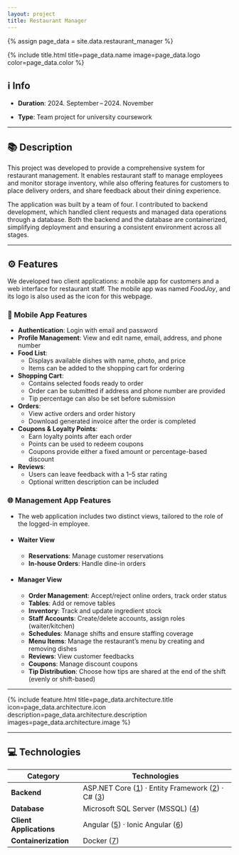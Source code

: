 ```yaml
---
layout: project
title: Restaurant Manager
---
```


{% assign page_data = site.data.restaurant_manager %}

{%
    include title.html
    title=page_data.name
    image=page_data.logo
    color=page_data.color
%}

## ℹ️ Info

- **Duration**: 2024. September – 2024. November

- **Type**: Team project for university coursework

---

## 📚 **Description**

This project was developed to provide a comprehensive system for restaurant management.
It enables restaurant staff to manage employees and monitor storage inventory,
while also offering features for customers to place delivery orders, and share feedback about their dining experience.

The application was built by a team of four.
I contributed to backend development, which handled client requests and managed data operations through a database.
Both the backend and the database are containerized, simplifying deployment and ensuring a consistent environment across all stages.

---

## ⚙️ **Features**

We developed two client applications: a mobile app for customers and a web interface for restaurant staff.
The mobile app was named _FoodJoy_, and its logo is also used as the icon for this webpage.

### 📱 Mobile App Features

- **Authentication**: Login with email and password
- **Profile Management**: View and edit name, email, address, and phone number
- **Food List**:
  - Displays available dishes with name, photo, and price
  - Items can be added to the shopping cart for ordering
- **Shopping Cart**:
  - Contains selected foods ready to order
  - Order can be submitted if address and phone number are provided
  - Tip percentage can also be set before submission
- **Orders**:
  - View active orders and order history
  - Download generated invoice after the order is completed
- **Coupons & Loyalty Points**:
  - Earn loyalty points after each order
  - Points can be used to redeem coupons
  - Coupons provide either a fixed amount or percentage-based discount
- **Reviews**:
  - Users can leave feedback with a 1–5 star rating
  - Optional written description can be included

### 🌐 Management App Features

- The web application includes two distinct views, tailored to the role of the logged-in employee.

- #### Waiter View

  - **Reservations**: Manage customer reservations
  - **In-house Orders**: Handle dine-in orders

- #### Manager View
  - **Order Management**: Accept/reject online orders, track order status
  - **Tables**: Add or remove tables
  - **Inventory**: Track and update ingredient stock
  - **Staff Accounts**: Create/delete accounts, assign roles (waiter/kitchen)
  - **Schedules**: Manage shifts and ensure staffing coverage
  - **Menu Items**: Manage the restaurant’s menu by creating and removing dishes
  - **Reviews**: View customer feedbacks
  - **Coupons**: Manage discount coupons
  - **Tip Distribution**: Choose how tips are shared at the end of the shift (evenly or shift-based)

---

{%
    include feature.html
    title=page_data.architecture.title
    icon=page_data.architecture.icon
    description=page_data.architecture.description
    images=page_data.architecture.image
%}

---

## 💻 **Technologies**

| **Category**            | **Technologies**                                       |
| ----------------------- | ------------------------------------------------------ |
| **Backend**             | ASP.NET Core ([1]) · Entity Framework ([2]) · C# ([3]) |
| **Database**            | Microsoft SQL Server (MSSQL) ([4])                     |
| **Client Applications** | Angular ([5]) · Ionic Angular ([6])                    |
| **Containerization**    | Docker ([7])                                           |

[1]: https://learn.microsoft.com/aspnet/core
[2]: https://learn.microsoft.com/ef/core
[3]: https://learn.microsoft.com/dotnet/csharp
[4]: https://www.microsoft.com/sql-server
[5]: https://angular.io
[6]: https://ionicframework.com/docs/angular/overview
[7]: https://www.docker.com

